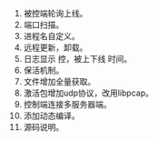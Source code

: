 1. 被控端轮询上线。
2. 端口扫描。
3. 进程名自定义。
4. 远程更新，卸载。
5. 日志显示  控，被上下线  时间。
6. 保活机制。
7. 文件增加全量获取。
8. 激活包增加udp协议，改用libpcap。
9. 控制端连接多服务器端。
10. 添加动态编译。
11. 源码说明。